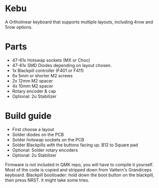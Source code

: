 # Kebu
A Ortholinear keyboard that supports multiple layouts, including 4row and 5row options.

# Parts
 - 47-61x Hotswap sockets (MX or Choc)
 - 47-61x SMD Diodes depending on layout chosen.
 - 1x Blackpill controller  (F401 or F411)
 - 6x 5mm or shorter M2 screws
 - 2x 12mm M2 spacer
 - 4x 10mm M2 spacer
 - Rotary encoder & cap
 - Optional: 2u Stabilizer

# Build guide
 - First choose a layout
 - Solder diodes on the PCB
 - Solder hotswap sockets on the PCB
 - Solder Blackpills with the buttons facing up. B12 to Square pad
 - Optional: Solder rotary encoders
 - Optional: 2u Stabilizer

Firmware is not included in QMK repo, you will have to compile it yourself. Most of the code is copied and stripped down from Vattern's Grandiceps keyboard.
Blackpill bootloader: hold down the boot button on the blackpill, then press NRST. it might take some tries.
